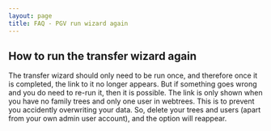 ```yaml
---
layout: page
title: FAQ - PGV run wizard again
---
```


## How to run the transfer wizard again

The transfer wizard should only need to be run once, and therefore once it is completed, the link to it no longer appears. But if something goes wrong and you do need to re-run it, then it is possible. The link is only shown when you have no family trees and only one user in webtrees. This is to prevent you accidently overwriting your data. So, delete your trees and users (apart from your own admin user account), and the option will reappear.
